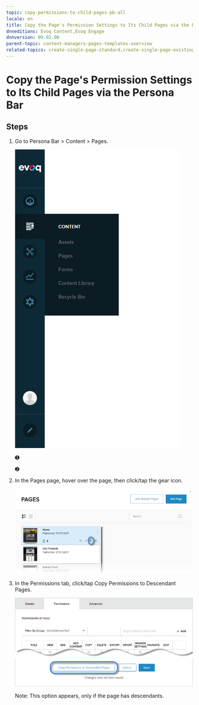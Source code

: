 ```yaml
---
topic: copy-permissions-to-child-pages-pb-all
locale: en
title: Copy the Page's Permission Settings to Its Child Pages via the Persona Bar
dnneditions: Evoq Content,Evoq Engage
dnnversion: 09.02.00
parent-topic: content-managers-pages-templates-overview
related-topics: create-single-page-standard,create-single-page-existing,create-single-page-url,create-single-page-file,create-multiple-pages-pb-all,configure-page-standard,configure-page-existing,configure-page-url,configure-page-file,copy-page-pb-all,edit-page-pb-all,view-hidden-page-pb-all,delete-page-pb-all,restore-deleted-pages,purge-deleted-pages
---
```


# Copy the Page's Permission Settings to Its Child Pages via the Persona Bar

## Steps

1.  Go to Persona Bar \> Content \> Pages.
    
    ![Persona Bar > Content > Pages](/images/scr-pbar-cmg-Content-E91.png)
    
    ➊
    
    ➋
    
2.  In the Pages page, hover over the page, then click/tap the gear icon.
    
      
    
    ![Pages > Configure](/images/scr-pb-Pages-Configure-E91.png)
    
      
    
3.  In the Permissions tab, click/tap Copy Permissions to Descendant Pages.
    
      
    
    ![Pages > Permissions tab > Copy Permissions to Descendant Pages](/images/scr-pb-Page-Permissions-CopyToDescendants-E91.png)
    
      
    
    Note: This option appears, only if the page has descendants.